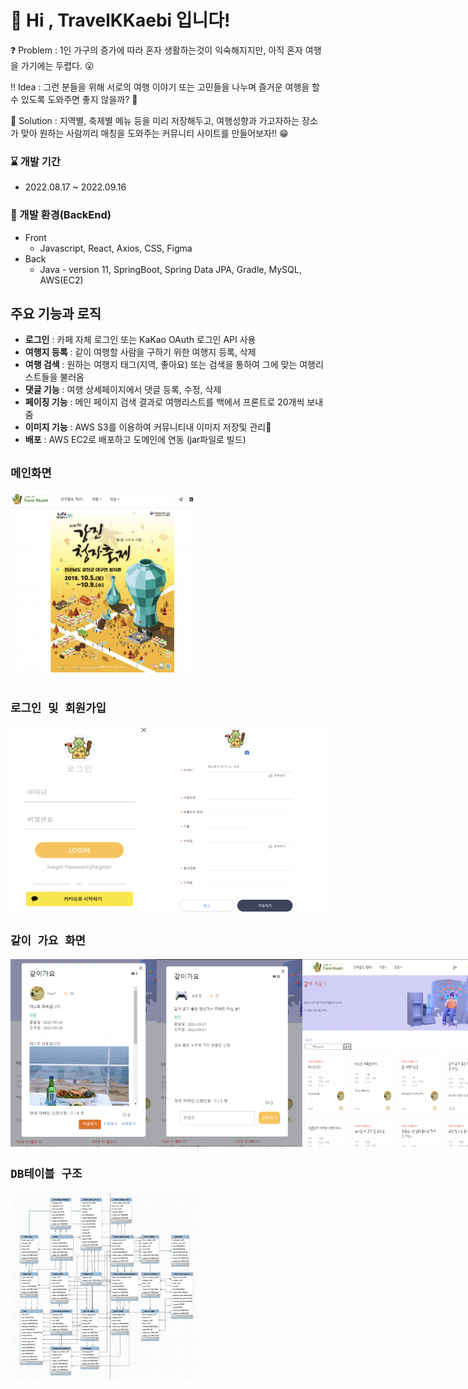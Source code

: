 # 🤚 Hi , TravelKKaebi 입니다!

❓ Problem : 1인 가구의 증가에 따라 혼자 생활하는것이 익숙해지지만, 아직 혼자 여행을 가기에는 두렵다. 😮

‼️ Idea : 그런 분들을 위해 서로의 여행 이야기 또는 고민들을 나누며
즐거운 여행을 할 수 있도록 도와주면 좋지 않을까? 🤔

💯 Solution : 지역별, 축제별 메뉴 등을 미리 저장해두고, 여행성향과 가고자하는 장소가 맞아 원하는 사람끼리 매칭을 도와주는 커뮤니티 사이트를 만들어보자!! 😁

### ⌛️ 개발 기간
* 2022.08.17 ~ 2022.09.16

### 🔨 개발 환경(BackEnd)
- Front
    - Javascript, React, Axios, CSS, Figma
- Back
    - Java - version 11, SpringBoot, Spring Data JPA, Gradle, MySQL, AWS(EC2)

## 주요 기능과 로직

- **로그인** : 카페 자체 로그인 또는 KaKao OAuth 로그인 API 사용
- **여행지 등록** : 같이 여행할 사람을 구하기 위한 여행지 등록, 삭제
- **여행 검색** : 원하는 여행지 태그(지역, 좋아요) 또는 검색을 통하여 그에 맞는 여행리스트들을 불러옴
- **댓글 기능** : 여행 상세페이지에서 댓글 등록, 수정, 삭제
- **페이징 기능** : 메인 페이지 검색 결과로 여행리스트를 백에서 프론트로 20개씩 보내줌
- **이미지 기능** : AWS S3를 이용하여 커뮤니티내 이미지 저장및 관리
- **배포** : AWS EC2로 배포하고 도메인에 연동 (jar파일로 빌드)

## **`메인화면`** ##
  <img src="/image/main.png" width="300" height="300">

## **`로그인 및 회원가입`** ##
<div style="display:flex;justify-content:space-around;">
  <img src="/image/login.png" width="300" height="300">
  <img src="/image/register.png" width="300" height="300">
</div>

## **`같이 가요 화면`** ##
<div style="display:flex;justify-content:space-around;">
  <img src="/image/together.png" width="300" height="300">
  <img src="/image/together1.png" width="300" height="300">
  <img src="/image/together2.png" width="300" height="300">
  <img src="/image/joinmeinsert.png" width="300" height="300">
</div>

## **`DB테이블 구조`** ##
  <img src="/image/table.png" width="300" height="300">

